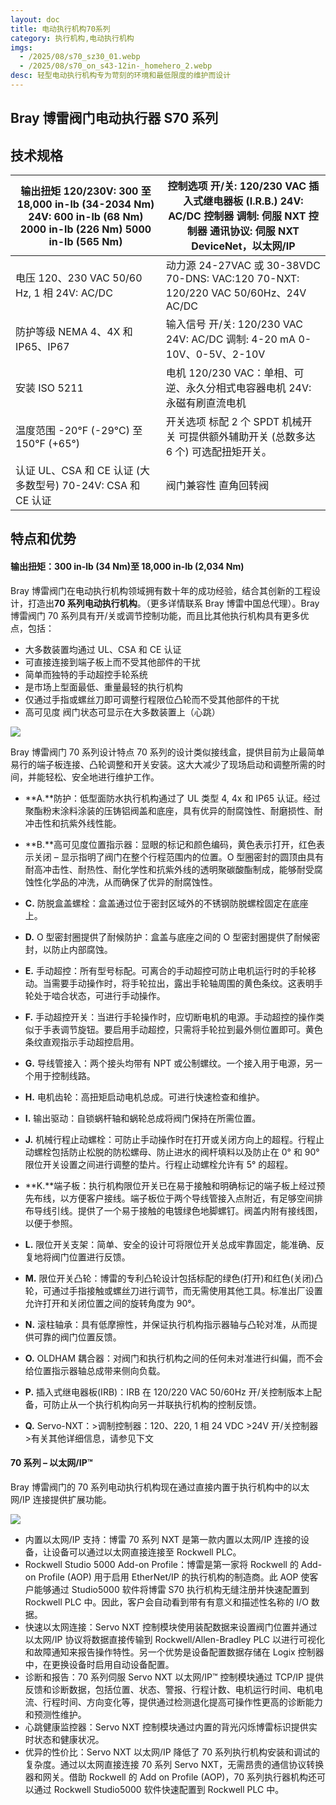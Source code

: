 ```yaml
---
layout: doc
title: 电动执行机构70系列
category: 执行机构,电动执行机构
imgs:
  - /2025/08/s70_sz30_01.webp
  - /2025/08/s70_on_s43-12in-_homehero_2.webp
desc: 轻型电动执行机构专为苛刻的环境和最低限度的维护而设计
---
```


## Bray 博雷阀门电动执行器 S70 系列

## 技术规格

| 输出扭矩 120/230V: 300 至 18,000 in-lb (34-2034 Nm) 24V: 600 in-lb (68 Nm) 2000 in-lb (226 Nm) 5000 in-lb (565 Nm) | 控制选项 开/关: 120/230 VAC 插入式继电器板 (I.R.B.) 24V: AC/DC 控制器 调制: 伺服 NXT 控制器 通讯协议: 伺服 NXT DeviceNet，以太网/IP |
| ------------------------------------------------------------------------------------------------------------------ | ----------------------------------------------------------------------------------------------------------------------------------- |
| 电压 120、230 VAC 50/60 Hz, 1 相 24V: AC/DC                                                                        | 动力源 24-27VAC 或 30-38VDC 70-DNS: VAC:120 70-NXT: 120/220 VAC 50/60Hz、24V AC/DC                                                  |
| 防护等级 NEMA 4、4X 和 IP65、IP67                                                                                  | 输入信号 开/关: 120/230 VAC 24V: AC/DC 调制: 4-20 mA 0-10V、0-5V、2-10V                                                             |
| 安装 ISO 5211                                                                                                      | 电机 120/230 VAC：单相、可逆、永久分相式电容器电机 24V: 永磁有刷直流电机                                                            |
| 温度范围 \-20°F (-29°C) 至 150°F (+65°)                                                                            | 开关选项 标配 2 个 SPDT 机械开关 可提供额外辅助开关 (总数多达 6 个) 可选配扭矩开关。                                                |
| 认证 UL、CSA 和 CE 认证 (大多数型号) 70-24V: CSA 和 CE 认证                                                        | 阀门兼容性 直角回转阀                                                                                                               |

## 特点和优势

#### 输出扭矩：300 in-lb (34 Nm)至 18,000 in-lb (2,034 Nm)

Bray 博雷阀门在电动执行机构领域拥有数十年的成功经验，结合其创新的工程设计，打造出**70 系列电动执行机构**。（更多详情联系 Bray 博雷中国总代理）。Bray 博雷阀门 70 系列具有开/关或调节控制功能，而且比其他执行机构具有更多优点，包括：

- 大多数装置均通过 UL、CSA 和 CE 认证
- 可直接连接到端子板上而不受其他部件的干扰
- 简单而独特的手动超控手轮系统
- 是市场上型面最低、重量最轻的执行机构
- 仅通过手指或螺丝刀即可调整行程限位凸轮而不受其他部件的干扰
- 高可见度 阀门状态可显示在大多数装置上（心跳）

![](/2022/09/s70-cutaway-min-721x1024.png)

Bray 博雷阀门 70 系列设计特点 70 系列的设计类似接线盒，提供目前为止最简单易行的端子板连接、凸轮调整和开关安装。这大大减少了现场启动和调整所需的时间，并能轻松、安全地进行维护工作。

- **A.**防护：低型面防水执行机构通过了 UL 类型 4, 4x 和 IP65 认证。经过聚酯粉末涂料涂装的压铸铝阀盖和底座，具有优异的耐腐蚀性、耐磨损性、耐冲击性和抗紫外线性能。
- **B.**高可见度位置指示器：显眼的标记和颜色编码，黄色表示打开，红色表示关闭 – 显示指明了阀门在整个行程范围内的位置。O 型圈密封的圆顶由具有耐高冲击性、耐热性、耐化学性和抗紫外线的透明聚碳酸酯制成，能够耐受腐蚀性化学品的冲洗，从而确保了优异的耐腐蚀性。
- **C.** 防脱盒盖螺栓：盒盖通过位于密封区域外的不锈钢防脱螺栓固定在底座上。
- **D.** O 型密封圈提供了耐候防护：盒盖与底座之间的 O 型密封圈提供了耐候密封，以防止内部腐蚀。
- **E.** 手动超控：所有型号标配。可离合的手动超控可防止电机运行时的手轮移动。当需要手动操作时，将手轮拉出，露出手轮轴周围的黄色条纹。这表明手轮处于啮合状态，可进行手动操作。

- **F.** 手动超控开关：当进行手轮操作时，应切断电机的电源。手动超控的操作类似于手表调节旋钮。要启用手动超控，只需将手轮拉到最外侧位置即可。黄色条纹直观指示手动超控启用。
- **G.** 导线管接入：两个接头均带有 NPT 或公制螺纹。一个接入用于电源，另一个用于控制线路。
- **H.** 电机齿轮：高扭矩启动电机总成。可进行快速检查和维护。
- **I.** 输出驱动：自锁蜗杆轴和蜗轮总成将阀门保持在所需位置。
- **J.** 机械行程止动螺栓：可防止手动操作时在打开或关闭方向上的超程。行程止动螺栓包括防止松脱的防松螺母、防止进水的阀杆填料以及防止在 0° 和 90° 限位开关设置之间进行调整的垫片。行程止动螺栓允许有 5° 的超程。
- **K.**端子板：执行机构限位开关已在易于接触和明确标记的端子板上经过预先布线，以方便客户接线。端子板位于两个导线管接入点附近，有足够空间排布导线引线。提供了一个易于接触的电镀绿色地脚螺钉。阀盖内附有接线图，以便于参照。
- **L.** 限位开关支架：简单、安全的设计可将限位开关总成牢靠固定，能准确、反复地将阀门位置进行反馈。
- **M.** 限位开关凸轮：博雷的专利凸轮设计包括标配的绿色(打开)和红色(关闭)凸轮，可通过手指接触或螺丝刀进行调节，而无需使用其他工具。标准出厂设置允许打开和关闭位置之间的旋转角度为 90°。
- **N.** 滚柱轴承：具有低摩擦性，并保证执行机构指示器轴与凸轮对准，从而提供可靠的阀门位置反馈。
- **O.** OLDHAM 耦合器：对阀门和执行机构之间的任何未对准进行纠偏，而不会给位置指示器轴总成带来侧向负载。
- **P.** 插入式继电器板(IRB)：IRB 在 120/220 VAC 50/60Hz 开/关控制版本上配备，可防止从一个执行机构向另一并联执行机构的控制反馈。
- **Q.** Servo-NXT：>调制控制器：120、220, 1 相 24 VDC >24V 开/关控制器 >有关其他详细信息，请参见下文

#### 70 系列 – 以太网/IP™

Bray 博雷阀门的 70 系列电动执行机构现在通过直接内置于执行机构中的以太网/IP 连接提供扩展功能。

![](/2022/09/download-1.png)

- 内置以太网/IP 支持：博雷 70 系列 NXT 是第一款内置以太网/IP 连接的设备，让设备可以通过以太网直接连接至 Rockwell PLC。
- Rockwell Studio 5000 Add-on Profile：博雷是第一家将 Rockwell 的 Add-on Profile (AOP) 用于启用 EtherNet/IP 的执行机构的制造商。此 AOP 使客户能够通过 Studio5000 软件将博雷 S70 执行机构无缝注册并快速配置到 Rockwell PLC 中。因此，客户会自动看到带有有意义和描述性名称的 I/O 数据。
- 快速以太网连接：Servo NXT 控制模块使用装配数据来设置阀门位置并通过以太网/IP 协议将数据直接传输到 Rockwell/Allen-Bradley PLC 以进行可视化和故障通知来报告操作特性。另一个优势是设备配置数据存储在 Logix 控制器中，在更换设备时启用自动设备配置。
- 诊断和报告：70 系列伺服 Servo NXT 以太网/IP™ 控制模块通过 TCP/IP 提供反馈和诊断数据，包括位置、状态、警报、行程计数、电机运行时间、电机电流、行程时间、方向变化等，提供通过检测退化提高可操作性更高的诊断能力和预测性维护。
- 心跳健康监控器：Servo NXT 控制模块通过内置的背光闪烁博雷标识提供实时状态和健康状况。
- 优异的性价比：Servo NXT 以太网/IP 降低了 70 系列执行机构安装和调试的复杂度。通过以太网直接连接 70 系列 Servo NXT，无需昂贵的通信协议转换器和网关。借助 Rockwell 的 Add on Profile (AOP)，70 系列执行器机构还可以通过 Rockwell Studio5000 软件快速配置到 Rockwell PLC 中。
